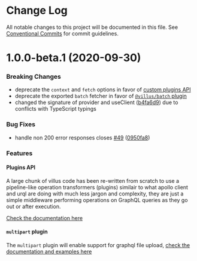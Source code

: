 # Change Log

All notable changes to this project will be documented in this file.
See [Conventional Commits](https://conventionalcommits.org) for commit guidelines.

# 1.0.0-beta.1 (2020-09-30)

### Breaking Changes

- deprecate the `context` and `fetch` options in favor of [custom plugins API](https://logaretm.github.io/villus/guide/plugins)
- deprecate the exported `batch` fetcher in favor of [`@villus/batch` plugin](https://logaretm.github.io/villus/plugins/batch)
- changed the signature of provider and useClient ([b4fa6d9](https://github.com/logaretm/villus/commit/b4fa6d953a4997554497253bf520d401c571d4b2)) due to conflicts with TypeScript typings

### Bug Fixes

- handle non 200 error responses closes [#49](https://github.com/logaretm/villus/issues/49) ([0950fa8](https://github.com/logaretm/villus/commit/0950fa8a82060a02871d4eb027841eb0ecb31f96))

### Features

#### Plugins API

A large chunk of villus code has been re-written from scratch to use a pipeline-like operation transformers (plugins) similair to what apollo client and urql are doing with much less jargon and complexity, they are just a simple middleware performing operations on GraphQL queries as they go out or after execution.

[Check the documentation here](https://logaretm.github.io/villus/guide/plugins)

#### `multipart` plugin

The `multipart` plugin will enable support for graphql file upload, [check the documentation and examples here](https://logaretm.github.io/villus/plugins/multipart)
